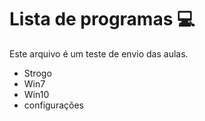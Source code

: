 # Lista de programas :computer:

Este arquivo é um teste de envio das aulas.

- Strogo
- Win7
- Win10
- configurações
